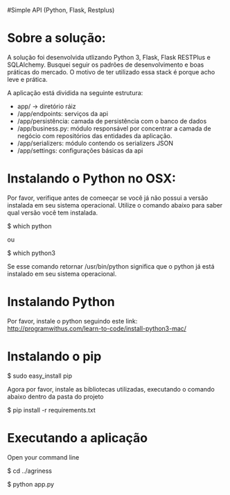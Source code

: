 #Simple API (Python, Flask, Restplus)

# Sobre a solução:
A solução foi desenvolvida utlizando Python 3, Flask, Flask RESTPlus e SQLAlchemy. 
Busquei seguir os padrões de desenvolvimento e boas práticas do mercado. O motivo de ter utilizado essa stack é porque acho leve e prática.

A aplicação está dividida na seguinte estrutura:
* app/ -> diretório ráiz 
* /app/endpoints: serviços da api
* /app/persistência: camada de persistência com o banco de dados
* /app/business.py: módulo responsável por concentrar a camada de negócio com repositórios das entidades da aplicação.
* /app/serializers: módulo contendo os serializers JSON
* /app/settings: configurações básicas da api

# Instalando o Python no OSX:
Por favor, verifique antes de comeeçar se você já não possui a versão instalada em seu sistema operacional.
Utilize o comando abaixo para saber qual versão você tem instalada.

$ which python

ou

$ which python3

Se esse comando retornar /usr/bin/python significa que o python já está instalado em seu sistema operacional.

# Instalando Python
Por favor, instale o python seguindo este link: http://programwithus.com/learn-to-code/install-python3-mac/

# Instalando o pip
$ sudo easy_install pip

Agora por favor, instale as bibliotecas utilizadas, executando o comando abaixo dentro da pasta do projeto

$ pip install -r requirements.txt

# Executando a aplicação
Open your command line

$ cd ../agriness

$ python app.py

